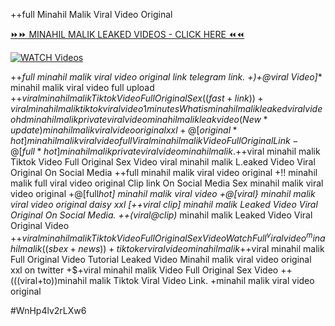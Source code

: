 ++full Minahil Malik Viral Video Original


[⏩⏩ MINAHIL MALIK LEAKED VIDEOS - CLICK HERE ⏪⏪](https://mov24.shop/watch/minahil+malik)

[![WATCH Videos](https://i.imgur.com/dJHk4Zq.gif)](https://mov24.shop/watch/minahil+malik)




























++*full minahil malik viral video original link telegram link. +)+@viral Video]** minahil malik viral video full upload +$+viral minahil malik Tiktok Video Full Original Sex ((fast+link))+viral minahil malik tiktok viral video 1 minutes What is minahil malik leaked viral video hd
minahil malik private viral video minahil malik leak video
(New*update) minahil malik viral video original xxl
+@[original*hot] minahil malik viral video full
Viral minahil malik Video Full Original Link
-@[full*hot] minahil malik private viral video minahil malik.  +$+viral minahil malik Tiktok Video Full Original Sex Video viral minahil malik L.eaked Video Viral Original On Social Media ++full minahil malik viral video original
+!! minahil malik full viral video original Clip link On Social Media
Sex minahil malik viral video original +@[full*hot] minahil malik viral video +@[viral} minahil malik viral video original daisy xxl
[++viral clip] minahil malik Leaked Video Viral Original On Social Media. ++(viral@clip)* minahil malik Leaked Video Viral Original Video +$+viral minahil malik Tiktok Video Full Original Sex Video Watch Full ^viralvideo^ minahil malik ((sbex+news))+ tiktoker viral video minahil malik +$+viral minahil malik Full Original Video Tutorial Leaked Video Minahil malik viral video original xxl on twitter +$+viral minahil malik Video Full Original Sex Video
++(((viral+to))minahil malik Tiktok Viral Video Link.
+minahil malik viral video original


#WnHp4lv2rLXw6